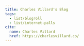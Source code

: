 ```yaml
---
title: Charles Villard's Blog
tags:
  - list/blogroll
  - list/internet-palls
cite:
  name: Charles Villard
  href: https://charlesvillard.co/
---
```

